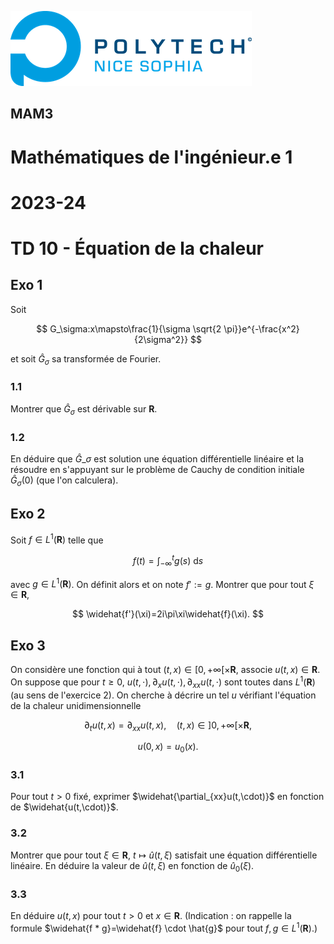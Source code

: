 ![PNS](../logo-pns.png)
## MAM3
# Mathématiques de l'ingénieur.e 1
# 2023-24

# TD 10 - Équation de la chaleur

## Exo 1 

Soit

$$
G_\sigma:x\mapsto\frac{1}{\sigma \sqrt{2 \pi}}e^{-\frac{x^2}{2\sigma^2}}
$$

et soit $\widehat{G}_\sigma$ sa transformée de Fourier.

### 1.1
Montrer que $\widehat{G}_\sigma$ est dérivable sur $\mathbf{R}$.

### 1.2
En déduire que $\widehat{G}\_\sigma$ est solution une équation différentielle linéaire et la résoudre en s'appuyant sur le problème de Cauchy de condition initiale $\widehat{G}_\sigma(0)$ (que l'on calculera).

## Exo 2
Soit $f \in L^1(\mathbf{R})$ telle que

$$
f(t) = \int_{-\infty}^t g(s)\ \mathrm{d}s
$$

avec $g \in L^1(\mathbf{R})$. On définit alors et on note $f':=g$.
Montrer que pour tout $\xi \in \mathbf{R}$,

$$
\widehat{f'}(\xi)=2i\pi\xi\widehat{f}(\xi).
$$

## Exo 3
On considère une fonction qui à tout $(t,x)\in [0,+\infty[\times \mathbf{R}$, associe $u(t,x)\in \mathbf{R}.$ On suppose que pour $t\geq 0$, $u(t,\cdot), \partial_x u(t,\cdot), \partial_{xx} u(t,\cdot)$ sont toutes dans $L^1(\mathbf{R})$ (au sens de l'exercice 2).
On cherche à décrire un tel $u$ vérifiant l'équation de la chaleur unidimensionnelle

$$ \partial_t u(t,x) = \partial_{xx}u(t,x),\quad (t,x) \in ]0,+\infty[\times \mathbf{R}, $$

$$ u(0,x) = u_0(x). $$

### 3.1
Pour tout $t> 0$ fixé, exprimer $\widehat{\partial_{xx}u(t,\cdot)}$ en fonction de $\widehat{u(t,\cdot)}$. 

### 3.2
Montrer que pour tout $\xi \in \mathbf{R}$, $t\mapsto \widehat{u}(t,\xi)$ satisfait une équation différentielle linéaire. En déduire la valeur de $\widehat{u}(t,\xi)$ en fonction de $\widehat{u}_0(\xi)$.

### 3.3
En déduire $u(t,x)$ pour tout $t>0$ et $x\in \mathbf{R}$. (Indication : on rappelle la formule $\widehat{f * g}=\widehat{f} \cdot \hat{g}$ pour tout $f,g \in L^1(\mathbf{R})$.)
